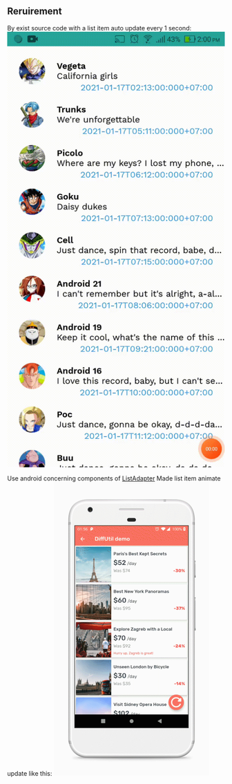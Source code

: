 ## Reruirement

By exist source code with a list item auto update every 1 second:
![forthebadge](sample.gif)

Use android concerning components of [ListAdapter](https://developer.android.com/reference/androidx/recyclerview/widget/ListAdapter)
Made list item animate update like this:
![forthebadge](requirement.gif)
